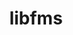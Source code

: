 ---
title: "libfms"
layout: cache
categories: [package, develop]
meta: {"compilers": ["gcc@11.1.0", "gcc@11.4.0"], "num_specs": 41, "num_specs_by_stack": {"data-vis-sdk": 13, "e4s": 28, "root": 41}, "oss": ["ubuntu20.04", "ubuntu22.04"], "platforms": ["linux"], "stacks": ["data-vis-sdk", "e4s", "root"], "targets": ["x86_64_v3"], "versions": ["0.2.0"]}
spec_details: [{"compiler": "gcc@11.1.0", "hash": "2sx6s3rtkbedugdvjqwxateat4e77qrj", "os": "ubuntu20.04", "platform": "linux", "size": "-", "stacks": ["data-vis-sdk", "root"], "target": "x86_64_v3", "variants": ["build_system=cmake", "build_type=Release", "+conduit", "generator=make", "~ipo", "+shared"], "versions": ["0.2.0"]}, {"compiler": "gcc@11.4.0", "hash": "3nwfd5xs47eqbee745t3vmkiqz7rzb3t", "os": "ubuntu22.04", "platform": "linux", "size": "-", "stacks": ["e4s", "root"], "target": "x86_64_v3", "variants": ["build_system=cmake", "build_type=Release", "+conduit", "generator=make", "~ipo", "+shared"], "versions": ["0.2.0"]}, {"compiler": "gcc@11.1.0", "hash": "3upvpmer6fxzzltukzjwy23jiyygyxxm", "os": "ubuntu20.04", "platform": "linux", "size": "-", "stacks": ["data-vis-sdk", "root"], "target": "x86_64_v3", "variants": ["build_system=cmake", "build_type=Release", "+conduit", "generator=make", "~ipo", "+shared"], "versions": ["0.2.0"]}, {"compiler": "gcc@11.1.0", "hash": "46l6optkpyhjxaqu5swsnewo75lhftlj", "os": "ubuntu20.04", "platform": "linux", "size": "-", "stacks": ["data-vis-sdk", "root"], "target": "x86_64_v3", "variants": ["build_system=cmake", "build_type=Release", "+conduit", "generator=make", "~ipo", "+shared"], "versions": ["0.2.0"]}, {"compiler": "gcc@11.4.0", "hash": "5vz5sexy76nkywahqik3zfe576blm2u5", "os": "ubuntu22.04", "platform": "linux", "size": "-", "stacks": ["e4s", "root"], "target": "x86_64_v3", "variants": ["build_system=cmake", "build_type=Release", "+conduit", "generator=make", "~ipo", "+shared"], "versions": ["0.2.0"]}, {"compiler": "gcc@11.4.0", "hash": "aia4el6lt2vejc7xbvrxj6jk5264qwtk", "os": "ubuntu22.04", "platform": "linux", "size": "-", "stacks": ["e4s", "root"], "target": "x86_64_v3", "variants": ["build_system=cmake", "build_type=Release", "+conduit", "generator=make", "~ipo", "+shared"], "versions": ["0.2.0"]}, {"compiler": "gcc@11.1.0", "hash": "ccf6o3hge3xlqhpttkvuow3mgtsir645", "os": "ubuntu20.04", "platform": "linux", "size": "-", "stacks": ["data-vis-sdk", "root"], "target": "x86_64_v3", "variants": ["build_system=cmake", "build_type=Release", "+conduit", "generator=make", "~ipo", "+shared"], "versions": ["0.2.0"]}, {"compiler": "gcc@11.4.0", "hash": "cd4h6lw2q2xgaouomcbbpiaxw4jkqdva", "os": "ubuntu22.04", "platform": "linux", "size": "-", "stacks": ["e4s", "root"], "target": "x86_64_v3", "variants": ["build_system=cmake", "build_type=Release", "+conduit", "generator=make", "~ipo", "+shared"], "versions": ["0.2.0"]}, {"compiler": "gcc@11.4.0", "hash": "dz4xrpmzxkcogio7576c532zmcwhuyl4", "os": "ubuntu22.04", "platform": "linux", "size": "-", "stacks": ["e4s", "root"], "target": "x86_64_v3", "variants": ["build_system=cmake", "build_type=Release", "+conduit", "generator=make", "~ipo", "+shared"], "versions": ["0.2.0"]}, {"compiler": "gcc@11.4.0", "hash": "fxbb3sjjd2rtpaj7fmiftgtv5c32njoz", "os": "ubuntu22.04", "platform": "linux", "size": "-", "stacks": ["e4s", "root"], "target": "x86_64_v3", "variants": ["build_system=cmake", "build_type=Release", "+conduit", "generator=make", "~ipo", "+shared"], "versions": ["0.2.0"]}, {"compiler": "gcc@11.4.0", "hash": "fybvymojusayevehmy36bue35a3r73l5", "os": "ubuntu22.04", "platform": "linux", "size": "-", "stacks": ["e4s", "root"], "target": "x86_64_v3", "variants": ["build_system=cmake", "build_type=Release", "+conduit", "generator=make", "~ipo", "+shared"], "versions": ["0.2.0"]}, {"compiler": "gcc@11.4.0", "hash": "itejb4y6cbe55adro634wp3bpcffrsr4", "os": "ubuntu22.04", "platform": "linux", "size": "-", "stacks": ["e4s", "root"], "target": "x86_64_v3", "variants": ["build_system=cmake", "build_type=Release", "+conduit", "generator=make", "~ipo", "+shared"], "versions": ["0.2.0"]}, {"compiler": "gcc@11.4.0", "hash": "iwx2h77p7jxy4t5tsm6h6bellonq4jvf", "os": "ubuntu22.04", "platform": "linux", "size": "-", "stacks": ["e4s", "root"], "target": "x86_64_v3", "variants": ["build_system=cmake", "build_type=Release", "+conduit", "generator=make", "~ipo", "+shared"], "versions": ["0.2.0"]}, {"compiler": "gcc@11.4.0", "hash": "k3yrrnkws35v5ktxkjknd34qv2ftbctm", "os": "ubuntu22.04", "platform": "linux", "size": "-", "stacks": ["e4s", "root"], "target": "x86_64_v3", "variants": ["build_system=cmake", "build_type=Release", "+conduit", "generator=make", "~ipo", "+shared"], "versions": ["0.2.0"]}, {"compiler": "gcc@11.4.0", "hash": "kpqi2krkzotr5ifurrvywospadrzksaw", "os": "ubuntu22.04", "platform": "linux", "size": "-", "stacks": ["e4s", "root"], "target": "x86_64_v3", "variants": ["build_system=cmake", "build_type=Release", "+conduit", "generator=make", "~ipo", "+shared"], "versions": ["0.2.0"]}, {"compiler": "gcc@11.4.0", "hash": "ktcvr3pohzjcwldaqnfhftp3gqpajpoa", "os": "ubuntu22.04", "platform": "linux", "size": "-", "stacks": ["e4s", "root"], "target": "x86_64_v3", "variants": ["build_system=cmake", "build_type=Release", "+conduit", "generator=make", "~ipo", "+shared"], "versions": ["0.2.0"]}, {"compiler": "gcc@11.4.0", "hash": "l7xuvvmid3swinsuvbzyhv6mwo2hhhhp", "os": "ubuntu22.04", "platform": "linux", "size": "-", "stacks": ["e4s", "root"], "target": "x86_64_v3", "variants": ["build_system=cmake", "build_type=Release", "+conduit", "generator=make", "~ipo", "+shared"], "versions": ["0.2.0"]}, {"compiler": "gcc@11.1.0", "hash": "lg2byl634udyzf3ukdmv34w4xotz4bi3", "os": "ubuntu20.04", "platform": "linux", "size": "-", "stacks": ["data-vis-sdk", "root"], "target": "x86_64_v3", "variants": ["build_system=cmake", "build_type=Release", "+conduit", "generator=make", "~ipo", "+shared"], "versions": ["0.2.0"]}, {"compiler": "gcc@11.4.0", "hash": "lprsmwivalnozloxhruiul32vqi75fbc", "os": "ubuntu22.04", "platform": "linux", "size": "-", "stacks": ["e4s", "root"], "target": "x86_64_v3", "variants": ["build_system=cmake", "build_type=Release", "+conduit", "generator=make", "~ipo", "+shared"], "versions": ["0.2.0"]}, {"compiler": "gcc@11.4.0", "hash": "m7syjjlgci5dcekezighyll343sc2ywg", "os": "ubuntu22.04", "platform": "linux", "size": "-", "stacks": ["e4s", "root"], "target": "x86_64_v3", "variants": ["build_system=cmake", "build_type=Release", "+conduit", "generator=make", "~ipo", "+shared"], "versions": ["0.2.0"]}, {"compiler": "gcc@11.1.0", "hash": "mvwzxem2zpc4h4updz4qaopo7pyowj4a", "os": "ubuntu20.04", "platform": "linux", "size": "-", "stacks": ["data-vis-sdk", "root"], "target": "x86_64_v3", "variants": ["build_system=cmake", "build_type=Release", "+conduit", "generator=make", "~ipo", "+shared"], "versions": ["0.2.0"]}, {"compiler": "gcc@11.4.0", "hash": "nbfdv55ddnjsac33d336jach6sda5o5i", "os": "ubuntu22.04", "platform": "linux", "size": "-", "stacks": ["e4s", "root"], "target": "x86_64_v3", "variants": ["build_system=cmake", "build_type=Release", "+conduit", "generator=make", "~ipo", "+shared"], "versions": ["0.2.0"]}, {"compiler": "gcc@11.4.0", "hash": "nkwnsplffbej7ceiyforgygr6s4c25is", "os": "ubuntu22.04", "platform": "linux", "size": "-", "stacks": ["e4s", "root"], "target": "x86_64_v3", "variants": ["build_system=cmake", "build_type=Release", "+conduit", "generator=make", "~ipo", "+shared"], "versions": ["0.2.0"]}, {"compiler": "gcc@11.4.0", "hash": "oop3fwsv6k3dgv2xacmthcn5oaodofvp", "os": "ubuntu22.04", "platform": "linux", "size": "-", "stacks": ["e4s", "root"], "target": "x86_64_v3", "variants": ["build_system=cmake", "build_type=Release", "+conduit", "generator=make", "~ipo", "+shared"], "versions": ["0.2.0"]}, {"compiler": "gcc@11.4.0", "hash": "pv7ajcnils7trzojjx3kk3a4siqdw465", "os": "ubuntu22.04", "platform": "linux", "size": "-", "stacks": ["e4s", "root"], "target": "x86_64_v3", "variants": ["build_system=cmake", "build_type=Release", "+conduit", "generator=make", "~ipo", "+shared"], "versions": ["0.2.0"]}, {"compiler": "gcc@11.1.0", "hash": "reuzcmde3jnfqs4owryoc62jkd6pvhfw", "os": "ubuntu20.04", "platform": "linux", "size": "-", "stacks": ["data-vis-sdk", "root"], "target": "x86_64_v3", "variants": ["build_system=cmake", "build_type=Release", "+conduit", "generator=make", "~ipo", "+shared"], "versions": ["0.2.0"]}, {"compiler": "gcc@11.4.0", "hash": "rlsks5nmrelsl64ii3nhh2azmchq2n2q", "os": "ubuntu22.04", "platform": "linux", "size": "-", "stacks": ["e4s", "root"], "target": "x86_64_v3", "variants": ["build_system=cmake", "build_type=Release", "+conduit", "generator=make", "~ipo", "+shared"], "versions": ["0.2.0"]}, {"compiler": "gcc@11.4.0", "hash": "sajsnc4j4snhd27voxao73pafwhjztxq", "os": "ubuntu22.04", "platform": "linux", "size": "-", "stacks": ["e4s", "root"], "target": "x86_64_v3", "variants": ["build_system=cmake", "build_type=Release", "+conduit", "generator=make", "~ipo", "+shared"], "versions": ["0.2.0"]}, {"compiler": "gcc@11.4.0", "hash": "suk2uffgwgibr4efxpwc6gmihf3nwiv3", "os": "ubuntu22.04", "platform": "linux", "size": "-", "stacks": ["e4s", "root"], "target": "x86_64_v3", "variants": ["build_system=cmake", "build_type=Release", "+conduit", "generator=make", "~ipo", "+shared"], "versions": ["0.2.0"]}, {"compiler": "gcc@11.4.0", "hash": "t5odqvr6wkyp3bv67suei4e2k3sftgsj", "os": "ubuntu22.04", "platform": "linux", "size": "-", "stacks": ["e4s", "root"], "target": "x86_64_v3", "variants": ["build_system=cmake", "build_type=Release", "+conduit", "generator=make", "~ipo", "+shared"], "versions": ["0.2.0"]}, {"compiler": "gcc@11.4.0", "hash": "tdrbx3in7cy7sahud7aew4uoltmuvajy", "os": "ubuntu22.04", "platform": "linux", "size": "-", "stacks": ["e4s", "root"], "target": "x86_64_v3", "variants": ["build_system=cmake", "build_type=Release", "+conduit", "generator=make", "~ipo", "+shared"], "versions": ["0.2.0"]}, {"compiler": "gcc@11.1.0", "hash": "tia5lwjsxz7q2mvokdultyapzfhtgz7r", "os": "ubuntu20.04", "platform": "linux", "size": "-", "stacks": ["data-vis-sdk", "root"], "target": "x86_64_v3", "variants": ["build_system=cmake", "build_type=Release", "+conduit", "generator=make", "~ipo", "+shared"], "versions": ["0.2.0"]}, {"compiler": "gcc@11.1.0", "hash": "tltw56gkqt4zafzmi4phjyjfvh3h64hk", "os": "ubuntu20.04", "platform": "linux", "size": "-", "stacks": ["data-vis-sdk", "root"], "target": "x86_64_v3", "variants": ["build_system=cmake", "build_type=Release", "+conduit", "generator=make", "~ipo", "+shared"], "versions": ["0.2.0"]}, {"compiler": "gcc@11.1.0", "hash": "tqlkloibavf46nkx6eumfsfryn2mnwma", "os": "ubuntu20.04", "platform": "linux", "size": "-", "stacks": ["data-vis-sdk", "root"], "target": "x86_64_v3", "variants": ["build_system=cmake", "build_type=Release", "+conduit", "generator=make", "~ipo", "+shared"], "versions": ["0.2.0"]}, {"compiler": "gcc@11.1.0", "hash": "u3n3ydwgenk6xy5nstgaftezzyhc7dx6", "os": "ubuntu20.04", "platform": "linux", "size": "-", "stacks": ["data-vis-sdk", "root"], "target": "x86_64_v3", "variants": ["build_system=cmake", "build_type=Release", "+conduit", "generator=make", "~ipo", "+shared"], "versions": ["0.2.0"]}, {"compiler": "gcc@11.4.0", "hash": "v364xlix3lgdfogr7wkbbth5urbuq2sq", "os": "ubuntu22.04", "platform": "linux", "size": "-", "stacks": ["e4s", "root"], "target": "x86_64_v3", "variants": ["build_system=cmake", "build_type=Release", "+conduit", "generator=make", "~ipo", "+shared"], "versions": ["0.2.0"]}, {"compiler": "gcc@11.4.0", "hash": "vvc4wlfyhnv3iam67ugsa72y2lcsgeq6", "os": "ubuntu22.04", "platform": "linux", "size": "-", "stacks": ["e4s", "root"], "target": "x86_64_v3", "variants": ["build_system=cmake", "build_type=Release", "+conduit", "generator=make", "~ipo", "+shared"], "versions": ["0.2.0"]}, {"compiler": "gcc@11.1.0", "hash": "vwx6ziylrazkh4goczlt7ndacqz3wxga", "os": "ubuntu20.04", "platform": "linux", "size": "-", "stacks": ["data-vis-sdk", "root"], "target": "x86_64_v3", "variants": ["build_system=cmake", "build_type=Release", "+conduit", "generator=make", "~ipo", "+shared"], "versions": ["0.2.0"]}, {"compiler": "gcc@11.4.0", "hash": "wle4ysx7r5ccmx64w76bavjcykuw4vpc", "os": "ubuntu22.04", "platform": "linux", "size": "-", "stacks": ["e4s", "root"], "target": "x86_64_v3", "variants": ["build_system=cmake", "build_type=Release", "+conduit", "generator=make", "~ipo", "+shared"], "versions": ["0.2.0"]}, {"compiler": "gcc@11.1.0", "hash": "wpiibxmnye7fj7hygttvn5hkulpwnrzu", "os": "ubuntu20.04", "platform": "linux", "size": "-", "stacks": ["data-vis-sdk", "root"], "target": "x86_64_v3", "variants": ["build_system=cmake", "build_type=Release", "+conduit", "generator=make", "~ipo", "+shared"], "versions": ["0.2.0"]}, {"compiler": "gcc@11.4.0", "hash": "yww4we4f3r4xwthlrqqfg6w5i7enbads", "os": "ubuntu22.04", "platform": "linux", "size": "-", "stacks": ["e4s", "root"], "target": "x86_64_v3", "variants": ["build_system=cmake", "build_type=Release", "+conduit", "generator=make", "~ipo", "+shared"], "versions": ["0.2.0"]}]
---